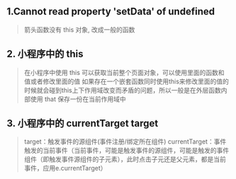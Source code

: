 ## 1.Cannot read property 'setData' of undefined
> 箭头函数没有 this 对象, 改成一般的函数

## 2. 小程序中的 this
> 在小程序中使用 this 可以获取当前整个页面对象，可以使用里面的函数和值或者修改里面的值
> 如果存在一个嵌套函数同时使用this来修改里面的值的时候就会碰到this上下作用域改变而矛盾的问题，所以一般是在外层函数内部使用 that 保存一份在当前作用域中

## 3. 小程序中的 currentTarget target
> target：触发事件的源组件(事件注册/绑定所在组件)
> currentTarget：事件触发的当前事件（当前事件，可能是触发事件的源组件，可能是触发的事件组件（即触发事件源组件的子元素），此时点击子元还是父元素，都是当前事件，应用e.currentTarget）
